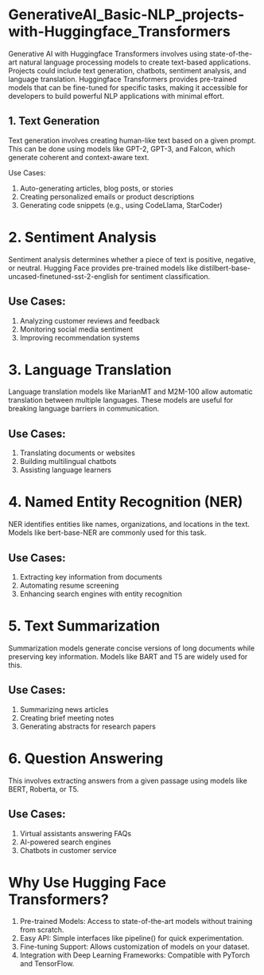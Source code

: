 # GenerativeAI_Basic-NLP_projects-with-Huggingface_Transformers


Generative AI with Huggingface Transformers involves using state-of-the-art natural language processing models to create text-based applications. Projects could include text generation, chatbots, sentiment analysis, and language translation. Huggingface Transformers provides pre-trained models that can be fine-tuned for specific tasks, making it accessible for developers to build powerful NLP applications with minimal effort.

## 1. Text Generation
Text generation involves creating human-like text based on a given prompt. This can be done using models like GPT-2, GPT-3, and Falcon, which generate coherent and context-aware text.

Use Cases:

1. Auto-generating articles, blog posts, or stories
2. Creating personalized emails or product descriptions
3. Generating code snippets (e.g., using CodeLlama, StarCoder)

# 2. Sentiment Analysis
Sentiment analysis determines whether a piece of text is positive, negative, or neutral. Hugging Face provides pre-trained models like distilbert-base-uncased-finetuned-sst-2-english for sentiment classification.

## Use Cases:

1. Analyzing customer reviews and feedback
2. Monitoring social media sentiment
3. Improving recommendation systems

# 3. Language Translation
Language translation models like MarianMT and M2M-100 allow automatic translation between multiple languages. These models are useful for breaking language barriers in communication.

## Use Cases:

1. Translating documents or websites
2. Building multilingual chatbots
3. Assisting language learners

# 4. Named Entity Recognition (NER)
NER identifies entities like names, organizations, and locations in the text. Models like bert-base-NER are commonly used for this task.

## Use Cases:

1. Extracting key information from documents
2. Automating resume screening
3. Enhancing search engines with entity recognition

# 5. Text Summarization
Summarization models generate concise versions of long documents while preserving key information. Models like BART and T5 are widely used for this.

## Use Cases:

1. Summarizing news articles
2. Creating brief meeting notes
3. Generating abstracts for research papers

# 6. Question Answering
This involves extracting answers from a given passage using models like BERT, Roberta, or T5.

## Use Cases:

1. Virtual assistants answering FAQs
2. AI-powered search engines
3. Chatbots in customer service

# Why Use Hugging Face Transformers?
1. Pre-trained Models: Access to state-of-the-art models without training from scratch.
2. Easy API: Simple interfaces like pipeline() for quick experimentation.
3. Fine-tuning Support: Allows customization of models on your dataset.
4. Integration with Deep Learning Frameworks: Compatible with PyTorch and TensorFlow.


